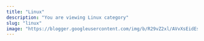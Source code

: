 ```yaml
---
title: "Linux"
description: "You are viewing Linux category"
slug: "linux"
image: "https://blogger.googleusercontent.com/img/b/R29vZ2xl/AVvXsEidEsCnrtbmOOXYq-eOy2tCk8ZltJZDhqZHmQVwXuPHe8UFwpxOLOCC138n1WPmDeCpWxwz0cH3Xt-Zr-lLWJ1WccAPp3ENtt9RNkX97OeFfASQNUpMHn_5jdFf4Ersj3-Bzi068pZF3utgboFlMr556q_ZiibHcvXg49m46JmtyzRNnIrmpAixaM74NcF8/s250-rw/linux.jpg"
---
```

